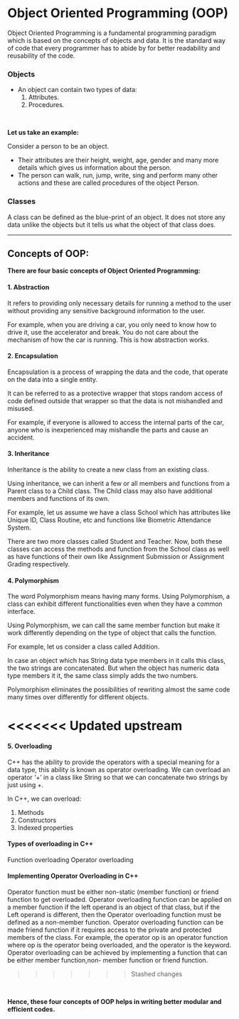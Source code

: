 # Object Oriented Programming (OOP)

Object Oriented Programming is a fundamental programming paradigm which is based on the concepts of objects and data. 
It is the standard way of code that every programmer has to abide by for better readability and reusability of the code. 

### Objects
* An object can contain two types of data:
	1. Attributes.
	2. Procedures.

<br>

**Let us take an example:**

Consider a person to be an object.
* Their attributes are their height, weight, age, gender and many more details which gives us information about the person.
* The person can walk, run, jump, write, sing and perform many other actions and these are called procedures of the object Person.

### Classes
A class can be defined as the blue-print of an object. 
It does not store any data unlike the objects but it tells us what the object of that class does.

------------


## Concepts of OOP:
**There are four basic concepts of Object Oriented Programming:**

#### **1. Abstraction**
It refers to providing only necessary details for running a method to the user without providing any sensitive background information to the user.

For example, when you are driving a car, you only need to know how to drive it, use the accelerator and break. You do not care about the mechanism of how the car is running. This is how abstraction works.


#### **2. Encapsulation**
Encapsulation is a process of wrapping the data and the code, that operate on the data into a single entity.

It can be referred to as a protective wrapper that stops random access of code defined outside that wrapper so that the data is not mishandled and misused.

For example, if everyone is allowed to access the internal parts of the car, anyone who is inexperienced may mishandle the parts and cause an accident.


#### **3. Inheritance**
Inheritance is the ability to create a new class from an existing class.

Using inheritance, we can inherit a few or all members and functions from a Parent class to a Child class. The Child class may also have additional members and functions of its own.

For example, let us assume we have a class School which has attributes like Unique ID, Class Routine, etc and functions like Biometric Attendance System. 

There are two more classes called Student and Teacher. Now, both these classes can access the methods and function from the School class as well as have functions of their own like Assignment Submission or Assignment Grading respectively. 

#### **4. Polymorphism**
The word Polymorphism means having many forms. Using Polymorphism, a class can exhibit different functionalities even when they have a common interface.

Using Polymorphism, we can call the same member function but make it work differently depending on the type of object that calls the function. 

For example, let us consider a class called Addition. 

In case an object which has String data type members in it calls this class, the two strings are concatenated. But when the object has numeric data type members it it, the same class simply adds the two numbers.

Polymorphism eliminates the possibilities of rewriting almost the same code many times over differently for different objects.

<<<<<<< Updated upstream
=======
#### **5. Overloading**

C++ has the ability to provide the operators with a special meaning for a data type, this ability is known as operator overloading. We can overload an operator ‘+’ in a class like String so that we can concatenate two strings by just using +.

In C++, we can overload:

1. Methods
2. Constructors
3. Indexed properties

#### **Types of overloading in C++**

Function overloading
Operator overloading

#### Implementing Operator Overloading in C++
Operator function must be either non-static (member function) or friend function to get overloaded. Operator overloading function can be applied on a member function if the left operand is an object of that class, but if the Left operand is different, then the Operator overloading function must be defined as a non-member function.
Operator overloading function can be made friend function if it requires access to the private and protected members of the class. For example, the operator op is an operator function where op is the operator being overloaded, and the operator is the keyword. Operator overloading can be achieved by implementing a function that can be either member function,non- member function or friend function.


>>>>>>> Stashed changes
<br>

**Hence, these four concepts of OOP helps in writing better modular and efficient codes.** 
